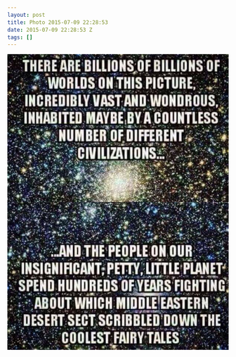 ```yaml
---
layout: post
title: Photo 2015-07-09 22:28:53
date: 2015-07-09 22:28:53 Z
tags: []
---
```

![](/media/2015/07/123673396139.jpg)
